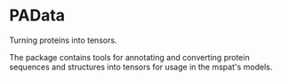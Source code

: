 # PAData

Turning proteins into tensors.

The package contains tools for annotating and converting protein sequences and structures into tensors for usage in the mspat's models.
